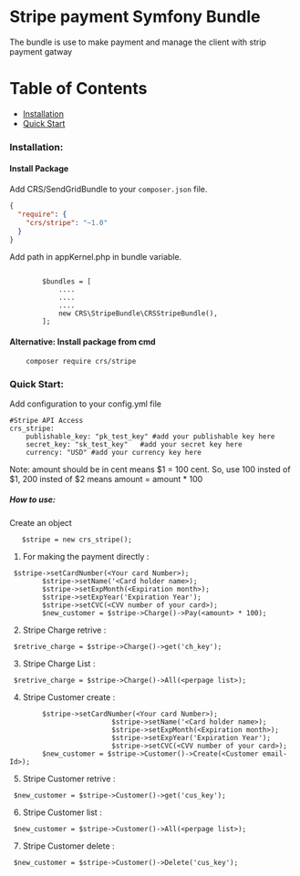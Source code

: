 # Stripe payment Symfony Bundle
The bundle is use to make payment and manage the client with strip payment gatway

# Table of Contents

* [Installation](#installation)
* [Quick Start](#quick-start)

<a name="installation"></a>
### Installation:

#### Install Package

Add CRS/SendGridBundle to your `composer.json` file.

```json
{
  "require": {
    "crs/stripe": "~1.0"
  }
}
```
Add path in appKernel.php in bundle variable.
```

        $bundles = [
            ....
            ....
            ....
            new CRS\StripeBundle\CRSStripeBundle(),
        ];
```

#### Alternative: Install package from cmd
```
	composer require crs/stripe
```
### Quick Start:
<a name="quick-start"></a>
Add configuration to your config.yml file

```
#Stripe API Access
crs_stripe:
    publishable_key: "pk_test_key" #add your publishable key here
    secret_key: "sk_test_key"   #add your secret key here
    currency: "USD" #add your currency key here
```
Note: amount should be in cent means $1 = 100 cent. So, use 100 insted of $1, 200 insted of $2 means amount = amount * 100
##### How to use:
Create an object
```
   $stripe = new crs_stripe();
```
1. For making the payment directly :
````
 $stripe->setCardNumber(<Your card Number>);
        $stripe->setName('<Card holder name>);
        $stripe->setExpMonth(<Expiration month>);
        $stripe->setExpYear('Expiration Year');
        $stripe->setCVC(<CVV number of your card>);
        $new_customer = $stripe->Charge()->Pay(<amount> * 100);
````
2. Stripe Charge retrive :
````
 $retrive_charge = $stripe->Charge()->get('ch_key');
````
3. Stripe Charge List :
````
 $retrive_charge = $stripe->Charge()->All(<perpage list>);
````
4. Stripe Customer create :
````
        $stripe->setCardNumber(<Your card Number>);
                         $stripe->setName('<Card holder name>);
                         $stripe->setExpMonth(<Expiration month>);
                         $stripe->setExpYear('Expiration Year');
                         $stripe->setCVC(<CVV number of your card>);
        $new_customer = $stripe->Customer()->Create(<Customer email-Id>);
````
5. Stripe Customer retrive :
````
 $new_customer = $stripe->Customer()->get('cus_key');
````
6. Stripe Customer list :
````
 $new_customer = $stripe->Customer()->All(<perpage list>);
````
7. Stripe Customer delete :
````
 $new_customer = $stripe->Customer()->Delete('cus_key');
````
